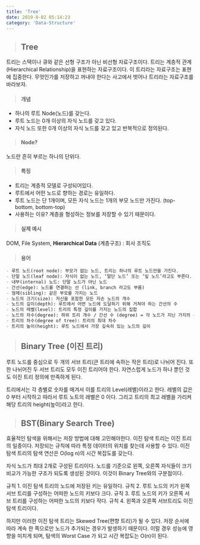 ```yaml
---
title: 'Tree'
date: 2019-8-02 05:14:23
category: 'Data-Structure'
---
```


> ## Tree

트리는 스택이나 큐와 같은 선형 구조가 아닌 비선형 자료구조이다. 트리는 계층적 관계(Hierarchical Relationship)을 표현하는 자료구조이다. 이 트리라는 자료구조는 표현에 집중한다. 무엇인가를 저장하고 꺼내야 한다는 사고에서 벗어나 트리라는 자료구조를 바라보자.

> #### 개념

- 하나의 루트 Node(노드)를 갖는다.
- 루트 노드는 0개 이상의 자식 노드를 갖고 있다.
- 자식 노드 또한 0개 이상의 자식 노드를 갖고 있고 반복적으로 정의된다.

> #### Node?

노드란 흔히 부르는 하나의 단위다.

> #### 특징

- 트리는 계층적 모델로 구성되어있다.
- 루트에서 어떤 노드로 향하는 경로는 유일하다.
- 루트 노드는 단 1개이며, 모든 자식 노드는 1개의 부모 노드만 가진다. (top-bottom, bottom-top)
- 사용하는 이유? 계층을 형성하는 정보를 저장할 수 있기 때문이다.

> #### 실제 예시

DOM, File System, **Hierarchical Data** (계층구조) : 회사 조직도

> #### 용어

```md
- 루트 노드(root node): 부모가 없는 노드, 트리는 하나의 루트 노드만을 가진다.
- 단말 노드(leaf node): 자식이 없는 노드, ‘말단 노드’ 또는 ‘잎 노드’라고도 부른다.
- 내부(internal) 노드: 단말 노드가 아닌 노드
- 간선(edge): 노드를 연결하는 선 (link, branch 라고도 부름)
- 형제(sibling): 같은 부모를 가지는 노드
- 노드의 크기(size): 자신을 포함한 모든 자손 노드의 개수
- 노드의 깊이(depth): 루트에서 어떤 노드에 도달하기 위해 거쳐야 하는 간선의 수
- 노드의 레벨(level): 트리의 특정 깊이를 가지는 노드의 집합
- 노드의 차수(degree): 하위 트리 개수 / 간선 수 (degree) = 각 노드가 지닌 가지의 수
- 트리의 차수(degree of tree): 트리의 최대 차수
- 트리의 높이(height): 루트 노드에서 가장 깊숙히 있는 노드의 깊이
```

> ## Binary Tree (이진 트리)

루트 노드를 중심으로 두 개의 서브 트리(큰 트리에 속하는 작은 트리)로 나뉘어 진다. 또한 나뉘어진 두 서브 트리도 모두 이진 트리어야 한다. 자연스럽게 노드가 하나 뿐인 것도 이진 트리 정의에 만족하게 된다.

트리에서는 각 층별로 숫자를 매겨서 이를 트리의 Level(레벨)이라고 한다. 레벨의 값은 0 부터 시작하고 따라서 루트 노트의 레벨은 0 이다. 그리고 트리의 최고 레벨을 가리켜 해당 트리의 height(높이)라고 한다.

> ## BST(Binary Search Tree)

효율적인 탐색을 위해서는 저장 방법에 대해 고민해야한다. 이진 탐색 트리는 이진 트리의 일종이다. 저장되는 규칙에 따라 특정 데이터의 위치를 찾는데 사용할 수 있다. 이진 탐색 트리의 탐색 연산은 O(log n)의 시간 복잡도를 갖는다.

자식 노드가 최대 2개로 구성된 트리이다. 노드를 기준으로 왼쪽, 오른쪽 자식들이 크기 비교가 가능한 구조가 되도록 생성된 것이다. 이것이 Binary Tree와의 구분점이다.

규칙 1. 이진 탐색 트리의 노드에 저장된 키는 유일하다.
규칙 2. 루트 노드의 키가 왼쪽 서브 트리를 구성하는 어떠한 노드의 키보다 크다.
규칙 3. 루트 노드의 키가 오른쪽 서브 트리를 구성하는 어떠한 노드의 키보다 작다.
규칙 4. 왼쪽과 오른쪽 서브트리도 이진 탐색 트리이다.

하지만 이러한 이진 탐색 트리는 Skewed Tree(편향 트리)가 될 수 있다. 저장 순서에 따라 계속 한 쪽으로만 노드가 추가되는 경우가 발생하기 때문이다. 이럴 경우 성능에 영향을 미치게 되며, 탐색의 Worst Case 가 되고 시간 복잡도는 O(n)이 된다.
